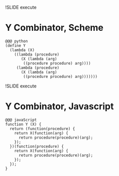!SLIDE execute
# Y Combinator, Scheme

    @@@ python
    (define Y
      (lambda (X)
        ((lambda (procedure)
           (X (lambda (arg)
            ((procedure procedure) arg))))
         (lambda (procedure)
           (X (lambda (arg)
            ((procedure procedure) arg)))))))


!SLIDE execute
# Y Combinator, Javascript

    @@@ javaScript
    function Y (X) {
      return (function(procedure) {
        return X(function(arg) {
          return procedure(procedure)(arg);
        });
      })(function(procedure) {
        return X(function(arg) {
          return procedure(procedure)(arg);
        });
      });
    }